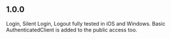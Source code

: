 ## 1.0.0
Login, Silent Login, Logout fully tested in iOS and Windows. Basic AuthenticatedClient is added to the public access too.

